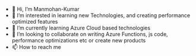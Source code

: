 - 👋 Hi, I’m Manmohan-Kumar
- 👀 I’m interested in learning new Technologies, and creating performance optimized features
- 🌱 I’m currently learning Azure Cloud based technologies
- 💞️ I’m looking to collaborate on writing Azure Functions, js code, performance optimizations etc or create new products
- 📫 How to reach me 

<!---
Manmohan-Kumar/Manmohan-Kumar is a ✨ special ✨ repository because its `README.md` (this file) appears on your GitHub profile.
You can click the Preview link to take a look at your changes.
--->
